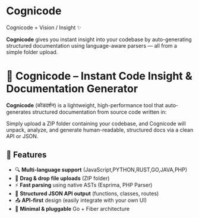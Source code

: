 
# Cognicode

Cognicode = Vision / Insight ✨

**Cognicode** gives you instant insight into your codebase by auto-generating structured documentation using language-aware parsers — all from a simple folder upload.

# 🚀 Cognicode – Instant Code Insight & Documentation Generator

**Cognicode** (कोडदर्शन) is a lightweight, high-performance tool that auto-generates structured documentation from source code written in:

Simply upload a ZIP folder containing your codebase, and Cognicode will unpack, analyze, and generate human-readable, structured docs via a clean API or JSON.


## 🎯 Features

* 🔍 **Multi-language support** (JavaScript,PYTHON,RUST,GO,JAVA,PHP)
* 📁 **Drag & drop file uploads** (ZIP folder)
* ⚡ **Fast parsing** using native ASTs (Esprima, PHP Parser)
* 📑 **Structured JSON API output** (functions, classes, routes)
* 📤 **API-first** design (easily integrate with your own UI)
* 📜 **Minimal & pluggable** Go + Fiber architecture
